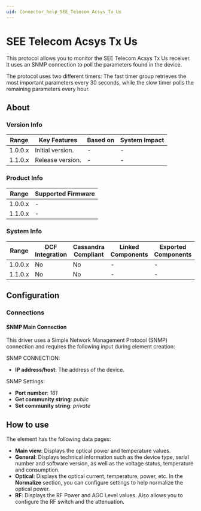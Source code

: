```yaml
---
uid: Connector_help_SEE_Telecom_Acsys_Tx_Us
---
```


# SEE Telecom Acsys Tx Us

This protocol allows you to monitor the SEE Telecom Acsys Tx Us receiver. It uses an SNMP connection to poll the parameters found in the device.

The protocol uses two different timers: The fast timer group retrieves the most important parameters every 30 seconds, while the slow timer polls the remaining parameters every hour.

## About

### Version Info

| **Range** | **Key Features** | **Based on** | **System Impact** |
|-----------|------------------|--------------|-------------------|
| 1.0.0.x   | Initial version. | \-           | \-                |
| 1.1.0.x   | Release version. | \-           | \-                |

### Product Info

| **Range** | **Supported Firmware** |
|-----------|------------------------|
| 1.0.0.x   | \-                     |
| 1.1.0.x   | \-                     |

### System Info

| **Range** | **DCF Integration** | **Cassandra Compliant** | **Linked Components** | **Exported Components** |
|-----------|---------------------|-------------------------|-----------------------|-------------------------|
| 1.0.0.x   | No                  | No                      | \-                    | \-                      |
| 1.1.0.x   | No                  | No                      | \-                    | \-                      |

## Configuration

### Connections

#### SNMP Main Connection

This driver uses a Simple Network Management Protocol (SNMP) connection and requires the following input during element creation:

SNMP CONNECTION:

- **IP address/host**: The address of the device.

SNMP Settings:

- **Port number**: *161*
- **Get community string**: *public*
- **Set community string**: *private*

## How to use

The element has the following data pages:

- **Main view**: Displays the optical power and temperature values.
- **General**: Displays technical information such as the device type, serial number and software version, as well as the voltage status, temperature and consumption.
- **Optical**: Displays the optical current, temperature, power, etc. In the **Normalize** section, you can configure settings to help normalize the optical power.
- **RF**: Displays the RF Power and AGC Level values. Also allows you to configure the RF switch and the attenuation.

